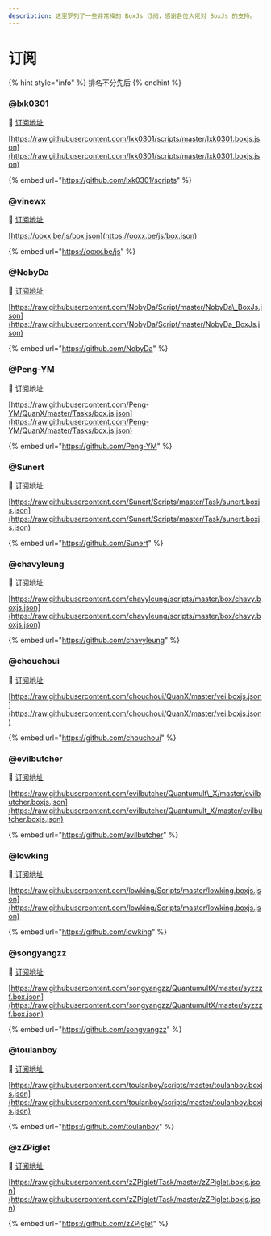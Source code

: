 ```yaml
---
description: 这里罗列了一些非常棒的 BoxJs 订阅，感谢各位大佬对 BoxJs 的支持。
---
```


# 订阅

{% hint style="info" %}
排名不分先后
{% endhint %}

### @lxk0301

📝 [订阅地址](https://raw.githubusercontent.com/lxk0301/scripts/master/lxk0301.boxjs.json)

[https://raw.githubusercontent.com/lxk0301/scripts/master/lxk0301.boxjs.json](https://raw.githubusercontent.com/lxk0301/scripts/master/lxk0301.boxjs.json)

{% embed url="https://github.com/lxk0301/scripts" %}



### @vinewx

📝 [订阅地址](https://ooxx.be/js/box.json)

[https://ooxx.be/js/box.json](https://ooxx.be/js/box.json)

{% embed url="https://ooxx.be/js" %}



### @NobyDa

📝 [订阅地址](https://raw.githubusercontent.com/NobyDa/Script/master/NobyDa_BoxJs.json)

[https://raw.githubusercontent.com/NobyDa/Script/master/NobyDa\_BoxJs.json](https://raw.githubusercontent.com/NobyDa/Script/master/NobyDa_BoxJs.json)

{% embed url="https://github.com/NobyDa" %}



### @Peng-YM

📝 [订阅地址](https://raw.githubusercontent.com/Peng-YM/QuanX/master/Tasks/box.js.json)

[https://raw.githubusercontent.com/Peng-YM/QuanX/master/Tasks/box.js.json](https://raw.githubusercontent.com/Peng-YM/QuanX/master/Tasks/box.js.json)

{% embed url="https://github.com/Peng-YM" %}



### @Sunert

📝 [订阅地址](https://raw.githubusercontent.com/Sunert/Scripts/master/Task/sunert.boxjs.json)

[https://raw.githubusercontent.com/Sunert/Scripts/master/Task/sunert.boxjs.json](https://raw.githubusercontent.com/Sunert/Scripts/master/Task/sunert.boxjs.json)

{% embed url="https://github.com/Sunert" %}



### @chavyleung

📝 [订阅地址](https://raw.githubusercontent.com/chavyleung/scripts/master/box/chavy.boxjs.json)

[https://raw.githubusercontent.com/chavyleung/scripts/master/box/chavy.boxjs.json](https://raw.githubusercontent.com/chavyleung/scripts/master/box/chavy.boxjs.json)

{% embed url="https://github.com/chavyleung" %}



### @chouchoui

📝 [订阅地址](https://raw.githubusercontent.com/chouchoui/QuanX/master/vei.boxjs.json)

[https://raw.githubusercontent.com/chouchoui/QuanX/master/vei.boxjs.json](https://raw.githubusercontent.com/chouchoui/QuanX/master/vei.boxjs.json)

{% embed url="https://github.com/chouchoui" %}



### @evilbutcher

📝 [订阅地址](https://raw.githubusercontent.com/evilbutcher/Quantumult_X/master/evilbutcher.boxjs.json)

[https://raw.githubusercontent.com/evilbutcher/Quantumult\_X/master/evilbutcher.boxjs.json](https://raw.githubusercontent.com/evilbutcher/Quantumult_X/master/evilbutcher.boxjs.json)

{% embed url="https://github.com/evilbutcher" %}



### @lowking

📝[ 订阅地址](https://raw.githubusercontent.com/lowking/Scripts/master/lowking.boxjs.json)

[https://raw.githubusercontent.com/lowking/Scripts/master/lowking.boxjs.json](https://raw.githubusercontent.com/lowking/Scripts/master/lowking.boxjs.json)

{% embed url="https://github.com/lowking" %}



### @songyangzz

📝 [订阅地址](https://raw.githubusercontent.com/songyangzz/QuantumultX/master/syzzzf.box.json)

[https://raw.githubusercontent.com/songyangzz/QuantumultX/master/syzzzf.box.json](https://raw.githubusercontent.com/songyangzz/QuantumultX/master/syzzzf.box.json)

{% embed url="https://github.com/songyangzz" %}



### @toulanboy

📝 [订阅地址](https://raw.githubusercontent.com/toulanboy/scripts/master/toulanboy.boxjs.json)

[https://raw.githubusercontent.com/toulanboy/scripts/master/toulanboy.boxjs.json](https://raw.githubusercontent.com/toulanboy/scripts/master/toulanboy.boxjs.json)

{% embed url="https://github.com/toulanboy" %}



### @zZPiglet

📝 [订阅地址](https://raw.githubusercontent.com/zZPiglet/Task/master/zZPiglet.boxjs.json)

[https://raw.githubusercontent.com/zZPiglet/Task/master/zZPiglet.boxjs.json](https://raw.githubusercontent.com/zZPiglet/Task/master/zZPiglet.boxjs.json)

{% embed url="https://github.com/zZPiglet" %}





